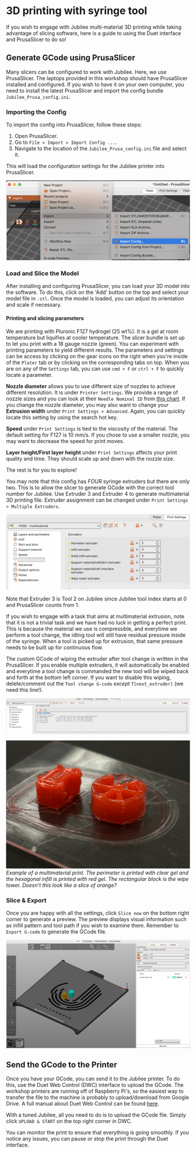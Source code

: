 # 3D printing with syringe tool

If you wish to engage with Jubilee multi-material 3D printing while taking advantage of slicing software, here is a guide to using the Duet interface and PrusaSlicer to do so!

## Generate GCode using PrusaSlicer

Many slicers can be configured to work with Jubilee. Here, we use PrusaSlicer. The laptops provided in this workshop should have PrusaSlicer installed and configured. If you wish to have it on your own computer, you need to install the latest PrusaSlicer and import the config bundle `Jubilee_Prusa_config.ini`.

### Importing the Config
To import the config into PrusaSlicer, follow these steps:

1. Open PrusaSlicer.
2. Go to `File > Import > Import Config ...`.
3. Navigate to the location of the `Jubilee_Prusa_config.ini` file and select it.


This will load the configuration settings for the Jubilee printer into PrusaSlicer.

![Import Config](import_config.png)


### Load and Slice the Model
After installing and configuring PrusaSlicer, you can load your 3D model into the software. To do this, click on the 'Add' button on the top and select your model file in `.stl`. Once the model is loaded, you can adjust its orientation and scale if necessary.

#### Printing and slicing parameters

We are printing with Pluronic F127 hydrogel (25 wt%). It is a gel at room temperature but liquifies at cooler temperature. The slicer bundle is set up to let you print with a 18 gauge nozzle (green). You can experiment with printing parameters to yield different results. The parameters and settings can be access by clicking on the gear icons on the right when you're inside of the `Plater` tab or by clicking on the corresponding tabs on top. When you are on any of the `Settings` tab, you can use `cmd + F` or `ctrl + F` to quickly locate a parameter.

**Nozzle diameter** allows you to use different size of nozzles to achieve different resolution. It is under `Printer Settings`. We provide a range of nozzle sizes and you can look at their `Needle Nominal ID` from [this chart](https://www.hamiltoncompany.com/laboratory-products/needles-knowledge/needle-gauge-chart).
If you change the nozzle diameter, you may also want to change your **Extrusion width** under `Print Settings > Advanced`. Again, you can quickly locate this setting by using the search hot key.

**Speed** under `Print Settings` is tied to the viscosity of the material. The default setting for F127 is 10 mm/s. If you chose to use a smaller nozzle, you may want to decrease the speed for print moves.

**Layer height/First layer height** under `Print Settings` affects your print quality and time. They should scale up and down with the nozzle size.

The rest is for you to explore!

You may note that this config has *FOUR* syringe extruders but there are only two. This is to allow the slicer to generate GCode with the correct tool number for Jubilee. Use Extruder 3 and Extruder 4 to generate multimaterial 3D printing file. Extruder assignment can be changed under `Print Settings > Multiple Extruders`. 

![Assign extruders](assign_extruder.png)

Note that Extruder 3 is Tool 2 on Jubilee since Jubilee tool index starts at 0 and PrusaSlicer counts from 1.

If you wish to engage with a task that aims at multimaterial extrusion, note that it is not a trivial task and we have had no luck in getting a perfect print. This is because the material we use is compressible, and everytime we perform a tool change, the idling tool will still have residual pressure inside of the syringe. When a tool is picked up for extrusion, that same pressure needs to be built up for continuous flow. 

The custom GCode of wiping the extruder after tool change is written in the PrusaSlicer. If you enable multiple extruders, it will automatically be enabled and everytime a tool change is commanded the new tool will be wiped back and forth at the bottom left corner. If you want to disable this wiping, delete/comment out the `Tool change G-code` *except* `T[next_extruder]` (we need this line!).

![tool change gcode](toolchange_Gcode.png)

![Multimaterial](multimaterial.png)
*Example of a multimaterial print. The perimeter is printed with clear gel and the hexagonal infill is printed with red gel. The rectangular block is the wipe tower. Doesn't this look like a slice of orange?*


### Slice & Export
Once you are happy with all the settings, click `Slice now` on the bottom right corner to generate a preview. The preview displays visual information such as infill pattern and tool path if you wish to examine them. Remember to `Export G-code` to generate the GCode file.

![Slice now](slice_now.png)

## Send the GCode to the Printer
Once you have your GCode, you can send it to the Jubilee printer. To do this, use the Duet Web Control (DWC) interface to upload the GCode. The workshop printers are running off of Raspberry Pi's, so the easiest way to transfer the file to the machine is probably to upload/download from Google Drive. A full manual about Duet Web Control can be found [here](https://docs.duet3d.com/User_manual/Reference/Duet_Web_Control_Manual).

With a tuned Jubilee, all you need to do is to upload the GCode file. Simply click `UPLOAD & START` on the top right corner in DWC. 

You can monitor the print to ensure that everything is going smoothly. If you notice any issues, you can pause or stop the print through the Duet interface.